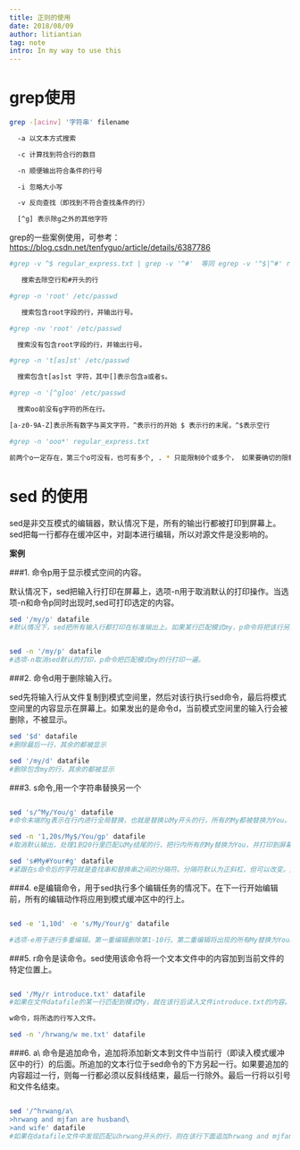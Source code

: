```yaml
---
title: 正则的使用
date: 2018/08/09
author: litiantian
tag: note
intro: In my way to use this
---
```

# grep使用

```bash
grep -[acinv] '字符串' filename

  -a 以文本方式搜索

  -c 计算找到符合行的数目

  -n 顺便输出符合条件的行号

  -i 忽略大小写

  -v 反向查找（即找到不符合查找条件的行）

  [^g] 表示除g之外的其他字符
```
grep的一些案例使用，可参考：https://blog.csdn.net/tenfyguo/article/details/6387786

```bash
#grep -v ^$ regular_express.txt | grep -v '^#'  等同 egrep -v '^$|^#' regular_express.txt

   搜索去除空行和#开头的行

#grep -n 'root' /etc/passwd 

   搜索包含root字段的行，并输出行号。

#grep -nv 'root' /etc/passwd  

  搜索没有包含root字段的行，并输出行号。

#grep -n 't[as]st' /etc/passwd   

  搜索包含t[as]st 字符，其中[]表示包含a或者s。

#grep -n '[^g]oo' /etc/passwd

  搜索oo前没有g字符的所在行。

[a-z0-9A-Z]表示所有数字与英文字符，^表示行的开始 $ 表示行的末尾，^$表示空行

#grep -n 'ooo*' regular_express.txt

前两个o一定存在，第三个o可没有，也可有多个, . * 只能限制0个或多个， 如果要确切的限制字符重复数量，就用{范围} 。范围是数字用,隔开 2,5 表示2~5个, 2表示2个，2, 表示2到更多个

```

# sed 的使用

sed是非交互模式的编辑器，默认情况下是，所有的输出行都被打印到屏幕上。sed把每一行都存在缓冲区中，对副本进行编辑，所以对源文件是没影响的。

**案例**

###1. 命令p用于显示模式空间的内容。

默认情况下，sed把输入行打印在屏幕上，选项-n用于取消默认的打印操作。当选项-n和命令p同时出现时,sed可打印选定的内容。

```bash
sed '/my/p' datafile
#默认情况下，sed把所有输入行都打印在标准输出上。如果某行匹配模式my，p命令将把该行另外打印一遍。


sed -n '/my/p' datafile
#选项-n取消sed默认的打印，p命令把匹配模式my的行打印一遍。

```

###2. 命令d用于删除输入行。

sed先将输入行从文件复制到模式空间里，然后对该行执行sed命令，最后将模式空间里的内容显示在屏幕上。如果发出的是命令d，当前模式空间里的输入行会被删除，不被显示。

```bash
sed '$d' datafile
#删除最后一行，其余的都被显示

sed '/my/d' datafile
#删除包含my的行，其余的都被显示

```

###3. s命令,用一个字符串替换另一个

```bash

sed 's/^My/You/g' datafile
#命令末端的g表示在行内进行全局替换，也就是替换以My开头的行，所有的My都被替换为You。

sed -n '1,20s/My$/You/gp' datafile
#取消默认输出，处理1到20行里匹配以My结尾的行，把行内所有的My替换为You，并打印到屏幕上。

sed 's#My#Your#g' datafile
#紧跟在s命令后的字符就是查找串和替换串之间的分隔符。分隔符默认为正斜杠，但可以改变。无论什么字符（换行符、反斜线除外），只要紧跟s命令，就成了新的串分隔符。

```

###4. e是编辑命令，用于sed执行多个编辑任务的情况下。在下一行开始编辑前，所有的编辑动作将应用到模式缓冲区中的行上。

```bash

sed -e '1,10d' -e 's/My/Your/g' datafile

#选项-e用于进行多重编辑。第一重编辑删除第1-10行。第二重编辑将出现的所有My替换为Your。因为是逐行进行这两项编辑（即这两个命令都在模式空间的当前行上执行），所以编辑命令的顺序会影响结果。

```

###5. r命令是读命令。sed使用该命令将一个文本文件中的内容加到当前文件的特定位置上。

```bash

sed '/My/r introduce.txt' datafile
#如果在文件datafile的某一行匹配到模式My，就在该行后读入文件introduce.txt的内容。如果出现My的行不止一行，则在出现My的各行后都读入introduce.txt文件的内容。

w命令，将所选的行写入文件。

sed -n '/hrwang/w me.txt' datafile

```

###6. a\ 命令是追加命令，追加将添加新文本到文件中当前行（即读入模式缓冲区中的行）的后面。所追加的文本行位于sed命令的下方另起一行。如果要追加的内容超过一行，则每一行都必须以反斜线结束，最后一行除外。最后一行将以引号和文件名结束。

```bash

sed '/^hrwang/a\
>hrwang and mjfan are husband\
>and wife' datafile
#如果在datafile文件中发现匹配以hrwang开头的行，则在该行下面追加hrwang and mjfan are husband and wife

```














 

















